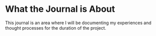 # What the Journal is About 

This journal is an area where I will be documenting my experiences and thought processes for the duration of the project.
